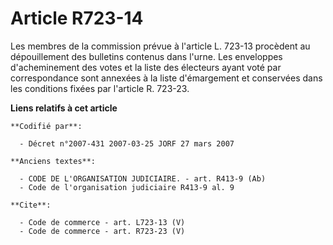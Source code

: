 # Article R723-14

Les membres de la commission prévue à l'article L. 723-13 procèdent au dépouillement des bulletins contenus dans l'urne. Les
enveloppes d'acheminement des votes et la liste des électeurs ayant voté par correspondance sont annexées à la liste
d'émargement et conservées dans les conditions fixées par l'article R. 723-23.

**Liens relatifs à cet article**

	**Codifié par**:

	  - Décret n°2007-431 2007-03-25 JORF 27 mars 2007

	**Anciens textes**:

	  - CODE DE L'ORGANISATION JUDICIAIRE. - art. R413-9 (Ab)
	  - Code de l'organisation judiciaire R413-9 al. 9

	**Cite**:

	  - Code de commerce - art. L723-13 (V)
	  - Code de commerce - art. R723-23 (V)
